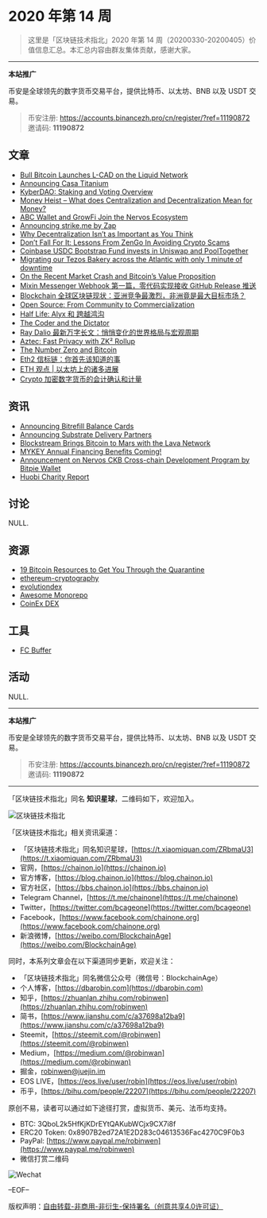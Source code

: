 # 2020 年第 14 周

> 这里是「区块链技术指北」2020 年第 14 周（20200330-20200405）价值信息汇总。本汇总内容由群友集体贡献，感谢大家。

***

**本站推广**

币安是全球领先的数字货币交易平台，提供比特币、以太坊、BNB 以及 USDT 交易。

> 币安注册: https://accounts.binancezh.pro/cn/register/?ref=11190872
> 邀请码: **11190872**

## 文章

* [Bull Bitcoin Launches L-CAD on the Liquid Network](https://bbs.chainon.io/d/5478)
* [Announcing Casa Titanium](https://bbs.chainon.io/d/5480)
* [KyberDAO: Staking and Voting Overview](https://bbs.chainon.io/d/5481)
* [Money Heist – What does Centralization and Decentralization Mean for Money?](https://bbs.chainon.io/d/5482)
* [ABC Wallet and GrowFi Join the Nervos Ecosystem](https://bbs.chainon.io/d/5484)
* [Announcing strike.me by Zap](https://bbs.chainon.io/d/5486)
* [Why Decentralization Isn’t as Important as You Think](https://bbs.chainon.io/d/5488)
* [Don’t Fall For It: Lessons From ZenGo In Avoiding Crypto Scams](https://bbs.chainon.io/d/5489)
* [Coinbase USDC Bootstrap Fund invests in Uniswap and PoolTogether](https://bbs.chainon.io/d/5491)
* [Migrating our Tezos Bakery across the Atlantic with only 1 minute of downtime](https://bbs.chainon.io/d/5492)
* [On the Recent Market Crash and Bitcoin’s Value Proposition](https://bbs.chainon.io/d/5493)
* [Mixin Messenger Webhook 第一篇，零代码实现接收 GitHub Release 推送](https://bbs.chainon.io/d/5494)
* [Blockchain 全球区块链现状：亚洲竞争最激烈，非洲竟是最大目标市场？](https://bbs.chainon.io/d/5495)
* [Open Source: From Community to Commercialization](https://bbs.chainon.io/d/5501)
* [Half Life: Alyx 和 跨越鸿沟](https://bbs.chainon.io/d/5502)
* [The Coder and the Dictator](https://bbs.chainon.io/d/5503)
* [Ray Dalio 最新万字长文：悄悄变化的世界格局与宏观周期](https://bbs.chainon.io/d/5504)
* [Aztec: Fast Privacy with ZK² Rollup](https://bbs.chainon.io/d/5505)
* [The Number Zero and Bitcoin](https://bbs.chainon.io/d/5506)
* [Eth2 信标链：你首先该知道的事](https://bbs.chainon.io/d/5507)
* [ETH 观点 | 以太坊上的诸多进展](https://bbs.chainon.io/d/5508)
* [Crypto 加密数字货币的会计确认和计量](https://bbs.chainon.io/d/5509)

## 资讯

* [Announcing Bitrefill Balance Cards](https://bbs.chainon.io/d/5476)
* [Announcing Substrate Delivery Partners](https://bbs.chainon.io/d/5477)
* [Blockstream Brings Bitcoin to Mars with the Lava Network](https://bbs.chainon.io/d/5479)
* [MYKEY Annual Financing Benefits Coming!](https://bbs.chainon.io/d/5483)
* [Announcement on Nervos CKB Cross-chain Development Program by Bitpie Wallet](https://bbs.chainon.io/d/5485)
* [Huobi Charity Report](https://bbs.chainon.io/d/5490)

## 讨论

NULL.

## 资源

* [19 Bitcoin Resources to Get You Through the Quarantine](https://bbs.chainon.io/d/5487)
* [ethereum-cryptography](https://bbs.chainon.io/d/5496)
* [evolutiondex](https://bbs.chainon.io/d/5497)
* [Awesome Monorepo](https://bbs.chainon.io/d/5500)
* [CoinEx DEX](https://bbs.chainon.io/d/5499)

## 工具

* [FC Buffer](https://bbs.chainon.io/d/5498)

## 活动

NULL.

***

**本站推广**

币安是全球领先的数字货币交易平台，提供比特币、以太坊、BNB 以及 USDT 交易。

> 币安注册: https://accounts.binancezh.pro/cn/register/?ref=11190872
> 邀请码: **11190872**

***

「区块链技术指北」同名 **知识星球**，二维码如下，欢迎加入。

![区块链技术指北](https://cdn.dbarobin.com/3YzonTR.png)

「区块链技术指北」相关资讯渠道：

* 「区块链技术指北」同名知识星球，[https://t.xiaomiquan.com/ZRbmaU3](https://t.xiaomiquan.com/ZRbmaU3)
* 官网，[https://chainon.io](https://chainon.io)
* 官方博客，[https://blog.chainon.io](https://blog.chainon.io)
* 官方社区，[https://bbs.chainon.io](https://bbs.chainon.io)
* Telegram Channel，[https://t.me/chainone](https://t.me/chainone)
* Twitter，[https://twitter.com/bcageone](https://twitter.com/bcageone)
* Facebook，[https://www.facebook.com/chainone.org](https://www.facebook.com/chainone.org)
* 新浪微博，[https://weibo.com/BlockchainAge](https://weibo.com/BlockchainAge)

同时，本系列文章会在以下渠道同步更新，欢迎关注：

* 「区块链技术指北」同名微信公众号（微信号：BlockchainAge）
* 个人博客，[https://dbarobin.com](https://dbarobin.com)
* 知乎，[https://zhuanlan.zhihu.com/robinwen](https://zhuanlan.zhihu.com/robinwen)
* 简书，[https://www.jianshu.com/c/a37698a12ba9](https://www.jianshu.com/c/a37698a12ba9)
* Steemit，[https://steemit.com/@robinwen](https://steemit.com/@robinwen)
* Medium，[https://medium.com/@robinwan](https://medium.com/@robinwan)
* 掘金，[robinwen@juejin.im](https://juejin.im/user/5673ccae60b2260ee435f89a/posts)
* EOS LIVE，[https://eos.live/user/robin](https://eos.live/user/robin)
* 币乎，[https://bihu.com/people/22207](https://bihu.com/people/22207)

原创不易，读者可以通过如下途径打赏，虚拟货币、美元、法币均支持。

* BTC: 3QboL2k5HfKjKDrEYtQAKubWCjx9CX7i8f
* ERC20 Token: 0x8907B2ed72A1E2D283c04613536Fac4270C9F0b3
* PayPal: [https://www.paypal.me/robinwen](https://www.paypal.me/robinwen)
* 微信打赏二维码

![Wechat](https://cdn.dbarobin.com/SzoNl5b.jpg)

–EOF–

版权声明：[自由转载-非商用-非衍生-保持署名（创意共享4.0许可证）](http://creativecommons.org/licenses/by-nc-nd/4.0/deed.zh)